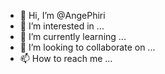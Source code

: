 - 👋 Hi, I’m @AngePhiri
- 👀 I’m interested in ...
- 🌱 I’m currently learning ...
- 💞️ I’m looking to collaborate on ...
- 📫 How to reach me ...

<!---
AngePhiri/AngePhiri is a ✨ special ✨ repository because its `README.md` (this file) appears on your GitHub profile.
You can click the Preview link to take a look at your changes.
--->
